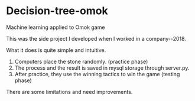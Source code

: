 # Decision-tree-omok
Machine learning applied to Omok game

This was the side project I developed when I worked in a company--2018.  

What it does is quite simple and intuitive. 

1. Computers place the stone randomly. (practice phase)
2. The process and the result is saved in mysql storage through server.py. 
3. After practice, they use the winning tactics to win the game (testing phase)


There are some limitations and need improvements.
